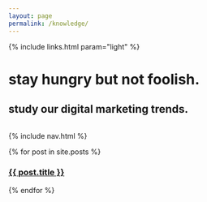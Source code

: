 ```yaml
---
layout: page
permalink: /knowledge/
---
```

<!-- hero -->
<div id="hero" class="hero hero__bg hero__knowledge">
  <div class="hero-a">
    <div class="container">
      <div class="row header-trans">
        {% include links.html param="light" %}
      </div>
      <div class="hero-content tac">
        <h1 class="hd-1 mt">stay hungry but not foolish.</h1>
      </div>
    </div>
  </div>
  <div class="hero-b tac">
    <h2 class="hd-1">study our digital marketing trends.</h2>
    <div class="breathe">
      <img src="{{ site.baseurl }}/img/hero-scatter-logo.png" alt="">
    </div>
    <div class="hidden-xs skip tac">
      <a href="#content"><img src="{{ site.baseurl }}/img/i-arrow.png" alt=""></a>
    </div>
  </div>
</div>
<!-- /hero -->

{% include nav.html %}


<div id="knowledge" class="mt">
  <div class="container">
    <div class="row">
      {% for post in site.posts %}
      <div class="col-md-{% cycle '6','6','4','4','4' %} mb">
        <a href="{{ site.baseurl }}{{ post.url }}">
          <div class="article {% cycle '','','article-sm','article-sm','article-sm'%} tac" style="background-image:url('{{ site.baseurl }}/img/articles/{{post.image}}')">
            <h3>{{ post.title }}</h3>
          </div>
        </a>
      </div>
      {% endfor %}
    </div>
  </div>
</div>